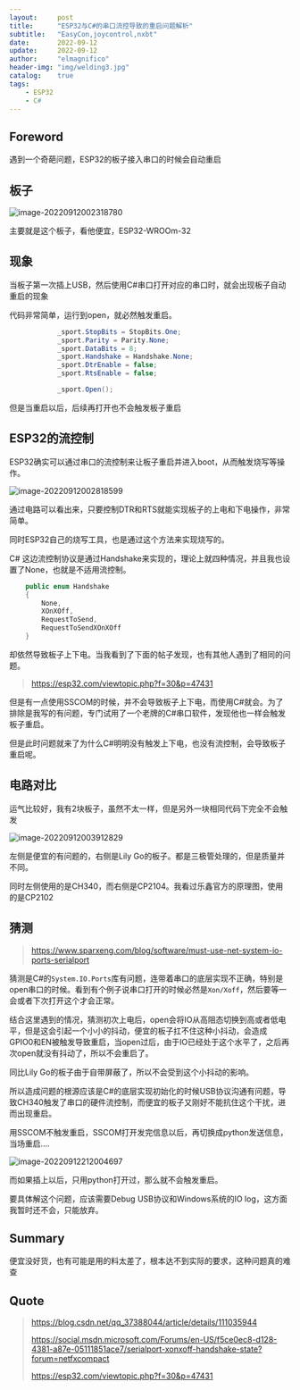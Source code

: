 ```yaml
---
layout:     post
title:      "ESP32与C#的串口流控导致的重启问题解析"
subtitle:   "EasyCon,joycontrol,nxbt"
date:       2022-09-12
update:     2022-09-12
author:     "elmagnifico"
header-img: "img/welding3.jpg"
catalog:    true
tags:
    - ESP32
    - C#
---
```


## Foreword

遇到一个奇葩问题，ESP32的板子接入串口的时候会自动重启



## 板子

![image-20220912002318780](http://img.elmagnifico.tech:9514/static/upload/elmagnifico/202209120023808.png)

主要就是这个板子，看他便宜，ESP32-WROOm-32



## 现象

当板子第一次插上USB，然后使用C#串口打开对应的串口时，就会出现板子自动重启的现象

代码非常简单，运行到open，就必然触发重启。

```c#
            _sport.StopBits = StopBits.One;
            _sport.Parity = Parity.None;
            _sport.DataBits = 8;
            _sport.Handshake = Handshake.None;
            _sport.DtrEnable = false;
            _sport.RtsEnable = false;

            _sport.Open();
```

但是当重启以后，后续再打开也不会触发板子重启



## ESP32的流控制

ESP32确实可以通过串口的流控制来让板子重启并进入boot，从而触发烧写等操作。

![image-20220912002818599](http://img.elmagnifico.tech:9514/static/upload/elmagnifico/202209120028051.png)

通过电路可以看出来，只要控制DTR和RTS就能实现板子的上电和下电操作，非常简单。

同时ESP32自己的烧写工具，也是通过这个方法来实现烧写的。



C# 这边流控制协议是通过Handshake来实现的，理论上就四种情况，并且我也设置了None，也就是不适用流控制。

```c#
    public enum Handshake
    {
        None,
        XOnXOff,
        RequestToSend,
        RequestToSendXOnXOff
    }
```

却依然导致板子上下电。当我看到了下面的帖子发现，也有其他人遇到了相同的问题。

> https://esp32.com/viewtopic.php?f=30&p=47431

但是有一点使用SSCOM的时候，并不会导致板子上下电，而使用C#就会。为了排除是我写的有问题，专门试用了一个老牌的C#串口软件，发现他也一样会触发板子重启。

但是此时问题就来了为什么C#明明没有触发上下电，也没有流控制，会导致板子重启呢。



## 电路对比

运气比较好，我有2块板子，虽然不太一样，但是另外一块相同代码下完全不会触发

![image-20220912003912829](http://img.elmagnifico.tech:9514/static/upload/elmagnifico/202209120039875.png)

左侧是便宜的有问题的，右侧是Lily Go的板子。都是三极管处理的，但是质量并不同。

同时左侧使用的是CH340，而右侧是CP2104。我看过乐鑫官方的原理图，使用的是CP2102



## 猜测

> https://www.sparxeng.com/blog/software/must-use-net-system-io-ports-serialport

猜测是C#的`System.IO.Ports`库有问题，连带着串口的底层实现不正确，特别是open串口的时候。看到有个例子说串口打开的时候必然是`Xon/Xoff`，然后要等一会或者下次打开这个才会正常。

结合这里遇到的情况，猜测初次上电后，open会将IO从高阻态切换到高或者低电平，但是这会引起一个小小的抖动，便宜的板子扛不住这种小抖动，会造成GPIO0和EN被触发导致重启，当open过后，由于IO已经处于这个水平了，之后再次open就没有抖动了，所以不会重启了。

同比Lily Go的板子由于自带屏蔽了，所以不会受到这个小抖动的影响。

所以造成问题的根源应该是C#的底层实现初始化的时候USB协议沟通有问题，导致CH340触发了串口的硬件流控制，而便宜的板子又刚好不能抗住这个干扰，进而出现重启。



用SSCOM不触发重启，SSCOM打开发完信息以后，再切换成python发送信息，当场重启....

![image-20220912212004697](http://img.elmagnifico.tech:9514/static/upload/elmagnifico/202209122120737.png)

而如果插上以后，只用python打开过，那么就不会触发重启。



要具体解这个问题，应该需要Debug USB协议和Windows系统的IO log，这方面我暂时还不会，只能放弃。



## Summary

便宜没好货，也有可能是用的料太差了，根本达不到实际的要求，这种问题真的难查



## Quote

> https://blog.csdn.net/qq_37388044/article/details/111035944
>
> https://social.msdn.microsoft.com/Forums/en-US/f5ce0ec8-d128-4381-a87e-05111851ace7/serialport-xonxoff-handshake-state?forum=netfxcompact
>
> https://esp32.com/viewtopic.php?f=30&p=47431
